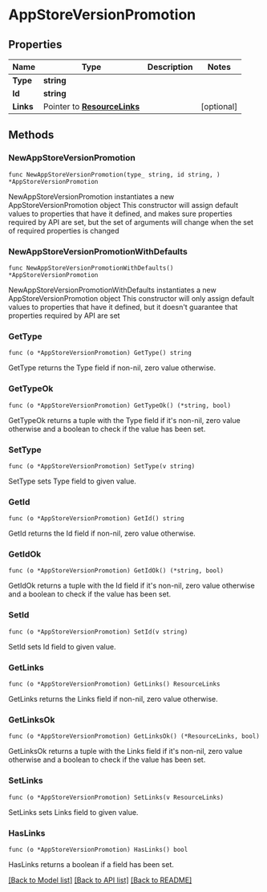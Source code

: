 # AppStoreVersionPromotion

## Properties

Name | Type | Description | Notes
------------ | ------------- | ------------- | -------------
**Type** | **string** |  | 
**Id** | **string** |  | 
**Links** | Pointer to [**ResourceLinks**](ResourceLinks.md) |  | [optional] 

## Methods

### NewAppStoreVersionPromotion

`func NewAppStoreVersionPromotion(type_ string, id string, ) *AppStoreVersionPromotion`

NewAppStoreVersionPromotion instantiates a new AppStoreVersionPromotion object
This constructor will assign default values to properties that have it defined,
and makes sure properties required by API are set, but the set of arguments
will change when the set of required properties is changed

### NewAppStoreVersionPromotionWithDefaults

`func NewAppStoreVersionPromotionWithDefaults() *AppStoreVersionPromotion`

NewAppStoreVersionPromotionWithDefaults instantiates a new AppStoreVersionPromotion object
This constructor will only assign default values to properties that have it defined,
but it doesn't guarantee that properties required by API are set

### GetType

`func (o *AppStoreVersionPromotion) GetType() string`

GetType returns the Type field if non-nil, zero value otherwise.

### GetTypeOk

`func (o *AppStoreVersionPromotion) GetTypeOk() (*string, bool)`

GetTypeOk returns a tuple with the Type field if it's non-nil, zero value otherwise
and a boolean to check if the value has been set.

### SetType

`func (o *AppStoreVersionPromotion) SetType(v string)`

SetType sets Type field to given value.


### GetId

`func (o *AppStoreVersionPromotion) GetId() string`

GetId returns the Id field if non-nil, zero value otherwise.

### GetIdOk

`func (o *AppStoreVersionPromotion) GetIdOk() (*string, bool)`

GetIdOk returns a tuple with the Id field if it's non-nil, zero value otherwise
and a boolean to check if the value has been set.

### SetId

`func (o *AppStoreVersionPromotion) SetId(v string)`

SetId sets Id field to given value.


### GetLinks

`func (o *AppStoreVersionPromotion) GetLinks() ResourceLinks`

GetLinks returns the Links field if non-nil, zero value otherwise.

### GetLinksOk

`func (o *AppStoreVersionPromotion) GetLinksOk() (*ResourceLinks, bool)`

GetLinksOk returns a tuple with the Links field if it's non-nil, zero value otherwise
and a boolean to check if the value has been set.

### SetLinks

`func (o *AppStoreVersionPromotion) SetLinks(v ResourceLinks)`

SetLinks sets Links field to given value.

### HasLinks

`func (o *AppStoreVersionPromotion) HasLinks() bool`

HasLinks returns a boolean if a field has been set.


[[Back to Model list]](../README.md#documentation-for-models) [[Back to API list]](../README.md#documentation-for-api-endpoints) [[Back to README]](../README.md)


